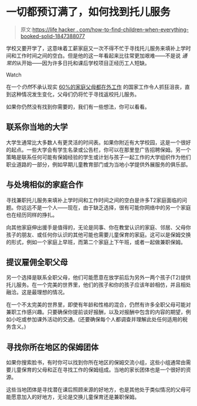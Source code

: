 # 一切都预订满了，如何找到托儿服务

> 原文:[https://life hacker . com/how-to-find-children-when-everything-booked-solid-1847388077](https://lifehacker.com/how-to-find-childcare-when-everything-is-booked-solid-1847388077)

学校又要开学了，这意味着工薪家庭又一次不得不忙于寻找托儿服务来填补上学时间和工作时间之间的空白。但是他的这一年看起来比往常更加艰难——不是说 *通常的*从开始——因为许多日托和课后学校项目正经历工人短缺。

Watch

在一个*仍然*不承认现实 [60%的家庭父母都在外工作](https://www.bls.gov/news.release/famee.nr0.htm) 的国家工作令人抓狂沮丧，直到这种情况发生变化，父母们仍将忙于寻找返校托儿服务。

如果你仍然没有找到你需要的，我们有一些想法，你可以看看。

## **联系你当地的大学**

大学生通常比大多数人有更灵活的时间表。如果你附近有大学校园，这是一个很好的起点。一些大学会有学生名录或公告栏，你可以在那里登广告招聘保姆。另一个策略是联系任何可能有保姆经验的学生或计划与孩子一起工作的大学组织作为他们职业道路的一部分，例如早期儿童教育部门或为当地小学提供外展服务的俱乐部。

## **与处境相似的家庭合作**

寻找兼职托儿服务来填补上学时间和工作时间之间的空白是许多T2家庭面临的问题。你远远不是一个人——现在，由于缺乏选择，很有可能你网络中的另一个家庭也在经历同样的挣扎。

向其他家庭伸出援手是值得的，无论是同事、你在教堂认识的家庭、邻居、父母你孩子的朋友、或任何你认识的其他可能也需要儿童保育的家庭。这可以是保姆交换的形式，例如一个家庭上早班，而第二个家庭上下午班，或者一起做兼职保姆。

## **提议雇佣全职父母**

另一个选择是联系全职父母，他们可能愿意在放学前后为另外一两个孩子(T2)提供托儿服务。在一个完美的世界里，他们的孩子和你的孩子应该年龄相仿，并且相处融洽。这是最理想的情况。

在一个不太完美的世界里，即使有年龄和性格的混合，仍然有许多全职父母可能对兼职工作感兴趣。只要确保你提前谈好报酬，以及对报酬中包含的内容的期望，例如小吃或参加课外活动的交通。(还要确保每个人都调查并理解此处任何适用的税务含义。)

## **寻找你所在地区的保姆团体**

如果你搜索脸书，有时你可以找到你所在地区的保姆交流小组，这些小组通常由需要儿童保育的父母和正在寻找工作的保姆组成。当地的家长团体也是一个很好的资源。

这些当地团体是寻找潜在课后照顾来源的好地方，也是其他处于类似情况的父母可能愿意加入的好地方，无论是交换儿童保育还是兼职保姆。